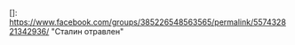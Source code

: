 

[]: https://www.facebook.com/groups/385226548563565/permalink/557432821342936/	"Сталин отравлен"

